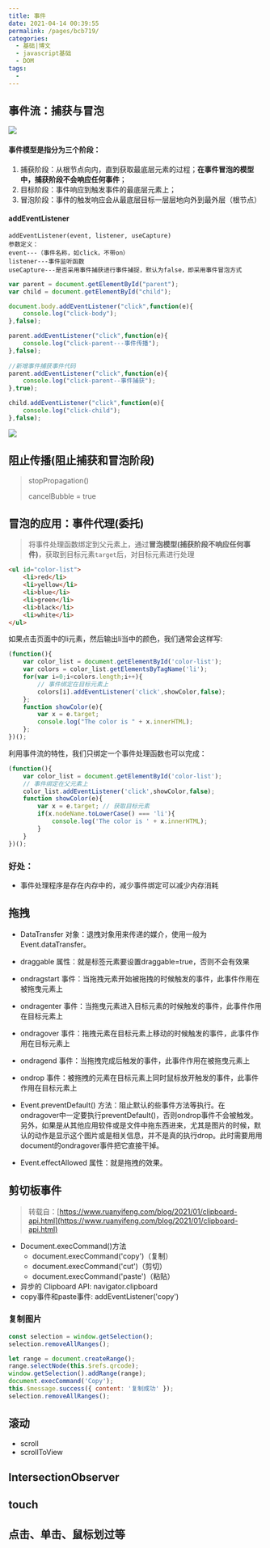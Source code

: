 ```yaml
---
title: 事件
date: 2021-04-14 00:39:55
permalink: /pages/bcb719/
categories:
  - 基础|博文
  - javascript基础
  - DOM
tags:
  -
---
```


## 事件流：捕获与冒泡
![](../../../.vuepress/public/assets/web/v2-bf3b8dbab027713a2b21b9e8a5b7a6c4_r.jpeg)
#### 事件模型是指分为三个阶段：
1. 捕获阶段：从根节点向内，直到获取最底层元素的过程；**在事件冒泡的模型中，捕获阶段不会响应任何事件**；
2. 目标阶段：事件响应到触发事件的最底层元素上；
3. 冒泡阶段：事件的触发响应会从最底层目标一层层地向外到最外层（根节点）

#### addEventListener
    addEventListener(event, listener, useCapture)
    参数定义：
    event---（事件名称，如click，不带on）
    listener---事件监听函数
    useCapture---是否采用事件捕获进行事件捕捉，默认为false，即采用事件冒泡方式

```js
var parent = document.getElementById("parent");
var child = document.getElementById("child");

document.body.addEventListener("click",function(e){
    console.log("click-body");
},false);

parent.addEventListener("click",function(e){
    console.log("click-parent---事件传播");
},false);
　　　　
//新增事件捕获事件代码
parent.addEventListener("click",function(e){
    console.log("click-parent--事件捕获");
},true);

child.addEventListener("click",function(e){
    console.log("click-child");
},false);
```
![](../../../.vuepress/public/assets/web/616676-20160504222708232-1050048205.png)

## 阻止传播(阻止捕获和冒泡阶段)
> stopPropagation()
>
> cancelBubble = true

## 冒泡的应用：事件代理(委托)
> 将事件处理函数绑定到父元素上，通过**冒泡模型(捕获阶段不响应任何事件)**，获取到目标元素`target`后，对目标元素进行处理
```html
<ul id="color-list">
    <li>red</li>
    <li>yellow</li>
    <li>blue</li>
    <li>green</li>
    <li>black</li>
    <li>white</li>
</ul>
```
如果点击页面中的li元素，然后输出li当中的颜色，我们通常会这样写:
```js
(function(){
    var color_list = document.getElementById('color-list');
    var colors = color_list.getElementsByTagName('li');
    for(var i=0;i<colors.length;i++){
        // 事件绑定在目标元素上
        colors[i].addEventListener('click',showColor,false);
    };
    function showColor(e){
        var x = e.target;
        console.log("The color is " + x.innerHTML);
    };
})();
```
利用事件流的特性，我们只绑定一个事件处理函数也可以完成：
```js
(function(){
    var color_list = document.getElementById('color-list');
    // 事件绑定在父元素上
    color_list.addEventListener('click',showColor,false);
    function showColor(e){
        var x = e.target; // 获取目标元素
        if(x.nodeName.toLowerCase() === 'li'){
            console.log('The color is ' + x.innerHTML);
        }
    }
})();
```

### 好处：
+ 事件处理程序是存在内存中的，减少事件绑定可以减少内存消耗


## 拖拽
+ DataTransfer 对象：退拽对象用来传递的媒介，使用一般为Event.dataTransfer。
+ draggable 属性：就是标签元素要设置draggable=true，否则不会有效果

+ ondragstart 事件：当拖拽元素开始被拖拽的时候触发的事件，此事件作用在被拖曳元素上
+ ondragenter 事件：当拖曳元素进入目标元素的时候触发的事件，此事件作用在目标元素上
+ ondragover 事件：拖拽元素在目标元素上移动的时候触发的事件，此事件作用在目标元素上
+ ondragend 事件：当拖拽完成后触发的事件，此事件作用在被拖曳元素上

+ ondrop 事件：被拖拽的元素在目标元素上同时鼠标放开触发的事件，此事件作用在目标元素上

+ Event.preventDefault() 方法：阻止默认的些事件方法等执行。在ondragover中一定要执行preventDefault()，否则ondrop事件不会被触发。另外，如果是从其他应用软件或是文件中拖东西进来，尤其是图片的时候，默认的动作是显示这个图片或是相关信息，并不是真的执行drop。此时需要用用document的ondragover事件把它直接干掉。

+ Event.effectAllowed 属性：就是拖拽的效果。

## 剪切板事件
> 转载自：[https://www.ruanyifeng.com/blog/2021/01/clipboard-api.html](https://www.ruanyifeng.com/blog/2021/01/clipboard-api.html)

+ Document.execCommand()方法
  + document.execCommand('copy')（复制）
  + document.execCommand('cut')（剪切）
  + document.execCommand('paste')（粘贴）
+ 异步的 Clipboard API: navigator.clipboard
+ copy事件和paste事件: addEventListener('copy')

### 复制图片
```js
const selection = window.getSelection();
selection.removeAllRanges();

let range = document.createRange();
range.selectNode(this.$refs.qrcode);
window.getSelection().addRange(range);
document.execCommand('Copy');
this.$message.success({ content: '复制成功' });
selection.removeAllRanges();
```


## 滚动
+ scroll
+ scrollToView


## IntersectionObserver


## touch


## 点击、单击、鼠标划过等